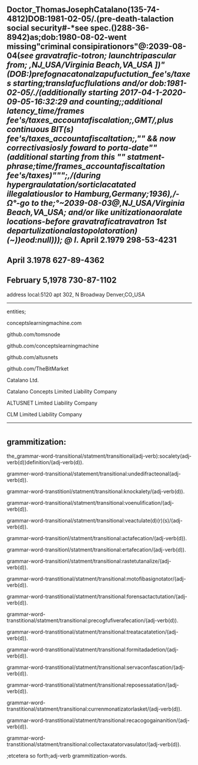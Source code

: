 Doctor_ThomasJosephCatalano(135-74-4812)DOB:1981-02-05/.\(pre-death-talaction social security#-*see spec.()288-36-8942)as;dob:1980-08-02-went missing"criminal consipirationors"@:2039-08-04(*see gravatrafic-totron; launchtripascular from; *,NJ_USA/Virginia Beach,VA_USA ])"(DOB:)prefognacatonalzapufuctution_fee's/taxes starting;translafucflulations and/or dob:1981-02-05/.\/(additionally starting 2017-04-1-2020-09-05-16:32:29 _and_ counting;;additional latency_time/frames fee's/taxes_accountafiscalation;,GMT/,plus continuous _BIT(s)_ fee's/taxes_accountafiscaltation;,"" && now correctivasiosly foward to porta-date""(additional starting from this _""_ statment-phrase;time/frames_accountafiscaltation fee's/taxes)""";,/(during hypergraulatation/sorticlacatated illegalatiouslor to Hamburg,Germany;1936),/-Ω°-go to the;°~2039-08-03@*,NJ_USA/Virginia Beach,VA_USA; and/or like unitizationaoralate locations-before gravatraficatravatron 1st departulizationalastopolatoration)(~))eod:null))); @ I*.
April 2.1979
298-53-4231
-
April 3.1978
627-89-4362
-
February 5,1978
730-87-1102
--------------------
address local:5120 apt 302, N Broadway Denver,CO_USA

----------
entities;

conceptslearningmachine.com 

github.com/tomsnode

github.com/conceptslearningmachine

github.com/altusnets

github.com/TheBitMarket

Catalano Ltd.

Catalano Concepts Limited Liability Company

ALTUSNET Limited Liability Company

CLM Limited Liability Company

-----------
#
grammitization:
--------------------------
the_grammar-word-transitional/statment/transitional(adj-verb):socalety(adj-verb(d))definition/(adj-verb(d)).

grammer-word-transitional/statement/transitional:undedifracteonal(adj-verb(d)).

grammar-word-transtitionl/statment/transitional:knockalety/(adj-verb(d)).

grammar-word-transitional/statment/transitional:voenulification/(adj-verb(d)).

grammar-word-transitional/statment/transitional:veactulate(d)(r)(s)/(adj-verb(d)).
 
grammar-word-transitionl/statment/transitional:actafecation/(adj-verb(d)).

grammar-word-transitionl/statment/transitional:ertafecation/(adj-verb(d)).

grammar-word-transitionl/statment/transitional:rastetutanalize/(adj-verb(d)).

grammar-word-transtitional/statment/transitional:motofibasignotator/(adj-verb(d)).

grammar-word-transtitional/statment/transitional:forensactactutation/(adj-verb(d)).

grammar-word-transtitional/statment/transitional:precogfufiverafecation/(adj-verb(d)).

grammar-word-transtitional/statment/transitional:treatacatatetion/(adj-verb(d)).

grammar-word-transtitional/statment/transitional:formitadadetion/(adj-verb(d)).

grammar-word-transtitional/statment/transitional:servaconfascation/(adj-verb(d)).

grammar-word-transtitional/statment/transitional:reposessatation/(adj-verb(d)).

grammar-word-transtitional/statment/transitional:currenmonatizatorlasket/(adj-verb(d)).

grammar-word-transtitional/statment/transitional:recacogogainanition/(adj-verb(d)).

grammar-word-transtitional/statment/transitional:collectaxatatorvasulator/(adj-verb(d)).

;etcetera so forth;adj-verb grammitization-words.
